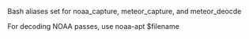 Bash aliases set for noaa_capture, meteor_capture, and meteor_deocde

For decoding NOAA passes, use noaa-apt $filename
